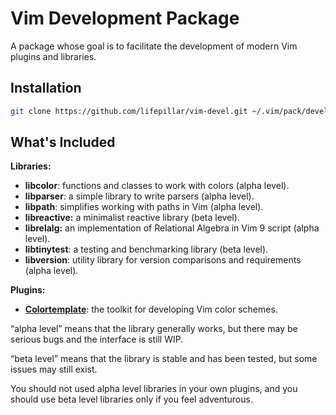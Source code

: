 # Vim Development Package

A package whose goal is to facilitate the development of modern Vim plugins and
libraries.


## Installation

```sh
git clone https://github.com/lifepillar/vim-devel.git ~/.vim/pack/devel
```


## What's Included

**Libraries:**

- **libcolor**: functions and classes to work with colors (alpha level).
- **libparser**: a simple library to write parsers (alpha level).
- **libpath**: simplifies working with paths in Vim (alpha level).
- **libreactive:** a minimalist reactive library (beta level).
- **librelalg:** an implementation of Relational Algebra in Vim 9 script (alpha
  level).
- **libtinytest**: a testing and benchmarking library (beta level).
- **libversion**: utility library for version comparisons and requirements
  (alpha level).

**Plugins:**

- [**Colortemplate**](https://github.com/lifepillar/vim-colortemplate/): the
  toolkit for developing Vim color schemes.

“alpha level” means that the library generally works, but there may be serious
bugs and the interface is still WIP.

“beta level” means that the library is stable and has been tested, but some
issues may still exist.

You should not used alpha level libraries in your own plugins, and you should
use beta level libraries only if you feel adventurous.
